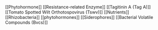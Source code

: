 [[Phytohormone]]
[[Resistance-related Enzyme]]
[[Tagitinin A (Tag A)]]
[[Tomato Spotted Wilt Orthotospovirus (Tswv)]]
[[Nutrients]]
[[Rhizobacteria]]
[[phytohormones]]
[[Siderophores]]
[[Bacterial Volatile Compounds (Bvcs)]]
